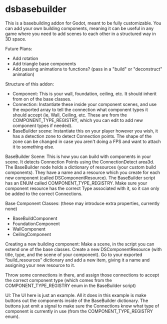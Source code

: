 # dsbasebuilder

This is a basebuilding addon for Godot, meant to be fully customizable.
You can add your own building components, meaning it can be useful in any game where you need to add scenes to each other in a structured way in 3D space.

Future Plans:

- Add rotation
- Add triangle base components
- Add passing animations to functions? (pass in a "build" or "deconstruct" animation)

Structure of this addon:

- Component: This is your wall, foundation, ceiling, etc. It should inherit from on of the base classes.
- Connection: Instantiate these inside your component scenes, and use the exported array to tell the connection what component types it should accept (ie, Wall, Ceiling, etc. These are from the COMPONENT_TYPE_REGISTRY, which you can edit to add new component types if needed).
- BaseBuilder scene: Instantiate this on your player however you wish, it has a detection zone to detect Connection points. The shape of the zone can be changed in case you aren't doing a FPS and want to attach it to something else.

BaseBuilder Scene:
This is how you can build with components in your scene. It detects Connection Points using the ConnectionDetect area3d.
The BaseBuilder node holds a dictionary of resources (your custom build components). They have a name and a resource which you create for each new component (called DSComponentResource).
The BaseBuilder script has an ENUM called COMPONENT_TYPE_REGISTRY. Make sure your component resource has the correct Type associated with it, so it can only be added to the correct Connections.

Base Component Classes: (these may introduce extra properties, currently none)

- BaseBuildComponent
- FoundationComponent
- WallComponent
- CeilingComponent

Creating a new building component:
Make a scene, in the script you can extend one of the base classes.
Create a new DSComponentResource (with title, type, and the scene of your component). 
Go to your exported "build_resources" dictionary and add a new item, giving it a name and assigning your new resource to it.

Throw some connections in there, and assign those connections to
accept the correct component type (which comes from the COMPONENT_TYPE_REGISTRY enum in the BaseBuilder script)

UI:
The UI here is just an example. All it does in this example
is make buttons out the components inside of the BaseBuilder dictionary.
The buttons just emit a signal to make sure the Connections know what type of 
component is currently in use (from the COMPONENT_TYPE_REGISTRY enum).
